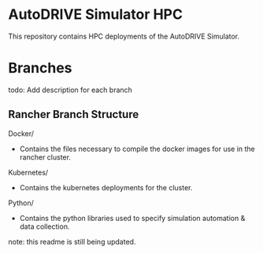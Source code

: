 # AutoDRIVE Simulator HPC

This repository contains HPC deployments of the AutoDRIVE Simulator.

# Branches

todo: Add description for each branch

## Rancher Branch Structure

Docker/
 - Contains the files necessary to compile the docker images for use in the rancher cluster.

Kubernetes/
 - Contains the kubernetes deployments for the cluster.

Python/
 - Contains the python libraries used to specify simulation automation & data collection.

note: this readme is still being updated.

